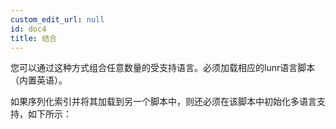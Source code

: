 ```yaml
---
custom_edit_url: null
id: doc4
title: 结合
---
```


您可以通过这种方式组合任意数量的受支持语言。必须加载相应的lunr语言脚本（内置英语）。

如果序列化索引并将其加载到另一个脚本中，则还必须在该脚本中初始化多语言支持，如下所示：